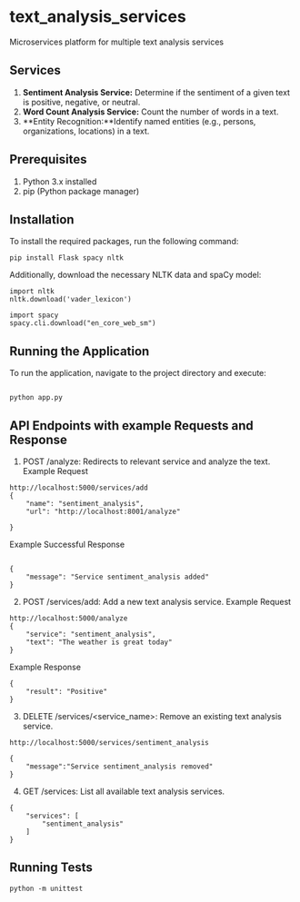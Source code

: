 # text_analysis_services
Microservices platform for multiple text analysis services

## Services

1. **Sentiment Analysis Service:** Determine if the sentiment of a given text is positive, negative, or neutral.
2. **Word Count Analysis Service:** Count the number of words in a text.
3. **Entity Recognition:**Identify named entities (e.g., persons, organizations, locations) in a text.

## Prerequisites
1. Python 3.x installed
2. pip (Python package manager)

## Installation
To install the required packages, run the following command:

```
pip install Flask spacy nltk

```

Additionally, download the necessary NLTK data and spaCy model:

```
import nltk
nltk.download('vader_lexicon')

import spacy
spacy.cli.download("en_core_web_sm")
```
## Running the Application

To run the application, navigate to the project directory and execute:

```

python app.py

```

## API Endpoints with example Requests and Response 

1. POST /analyze: Redirects to relevant service and analyze the text.
Example Request
```
http://localhost:5000/services/add
{
    "name": "sentiment_analysis",
    "url": "http://localhost:8001/analyze"

}
```
Example Successful Response
```

{
    "message": "Service sentiment_analysis added"
}

```

2. POST /services/add: Add a new text analysis service.
Example Request
```
http://localhost:5000/analyze
{
    "service": "sentiment_analysis",
    "text": "The weather is great today"
}
```
Example Response
```
{
    "result": "Positive"
}
```
3. DELETE /services/<service_name>: Remove an existing text analysis service.
```
http://localhost:5000/services/sentiment_analysis
```
```
{
    "message":"Service sentiment_analysis removed"
}
```

4. GET /services: List all available text analysis services.
```
{
    "services": [
        "sentiment_analysis"
    ]
}
```

## Running Tests
```
python -m unittest
```

